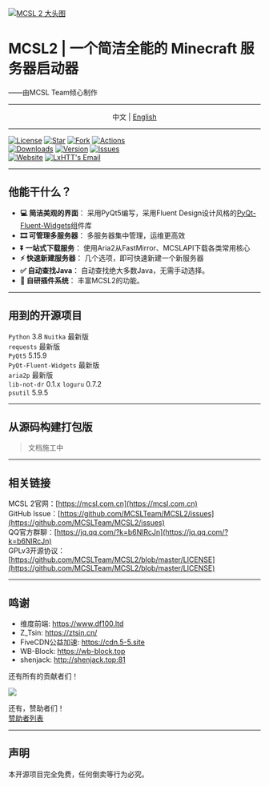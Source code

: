 [![MCSL 2 大头图](https://s3.bmp.ovh/imgs/2023/03/21/5afb21934bd980ab.png)](https://www.mcsl.com.cn)

# MCSL2   |   一个简洁全能的 Minecraft 服务器启动器

<right>
——由MCSL Team倾心制作
</right>

___

<center>
中文  |  <a href="https://github.com/MCSLTeam/MCSL2/blob/master/README_EN.md" target="_blank">English</a>
</center>

___
[![License](https://img.shields.io/github/license/MCSLTeam/MCSL2?style=for-the-badge "License")](https://github.com/MCSLTeam/MCSL2/blob/master/LICENSE)
[![Star](https://img.shields.io/github/stars/MCSLTeam/MCSL2?style=for-the-badge "Star")](https://github.com/MCSLTeam/MCSL2/stargazers)
[![Fork](https://img.shields.io/github/forks/MCSLTeam/MCSL2?style=for-the-badge "Fork")](https://github.com/MCSLTeam/MCSL2/forks)
[![Actions](https://img.shields.io/github/actions/workflow/status/MCSLTeam/MCSL2/build.yml?label=Build&style=for-the-badge "Actions")](https://github.com/MCSLTeam/MCSL2/actions)  
[![Downloads](https://img.shields.io/github/downloads/MCSLTeam/MCSL2/total?style=for-the-badge "Downloads")](https://github.com/MCSLTeam/MCSL2/releases)
[![Version](https://img.shields.io/github/v/tag/MCSLTeam/MCSL2?label=ver&style=for-the-badge "Version")](https://github.com/MCSLTeam/MCSL2/releases/latest)
[![Issues](https://img.shields.io/github/issues/MCSLTeam/MCSL2?style=for-the-badge "Issues")](https://github.com/MCSLTeam/MCSL2/issues)  
[![Website](https://img.shields.io/badge/offical-website-gray.svg?style=for-the-badge "Website")](https://mcsl.com.cn)
[![LxHTT's Email](https://img.shields.io/badge/%20EMAIL-lxhtt%40vip.qq.com-%2357728B?style=for-the-badge)](mailto:lxhtt@vip.qq.com)  
___

## 他能干什么？  

- **💻 简洁美观的界面**： 采用PyQt5编写，采用Fluent Design设计风格的[PyQt-Fluent-Widgets](https://www.github.com/zhiyiYo/PyQt-Fluent-Widgets)组件库  
- **🎞️ 可管理多服务器**： 多服务器集中管理，运维更高效  
- **⏬ 一站式下载服务**： 使用Aria2从FastMirror、MCSLAPI下载各类常用核心  
- **⚡ 快速新建服务器**： 几个选项，即可快速新建一个新服务器  
- **✅ 自动查找Java**： 自动查找绝大多数Java，无需手动选择。  
- **🔧 自研插件系统**： 丰富MCSL2的功能。  

___

## 用到的开源项目

`Python` 3.8
`Nuitka` 最新版  
`requests` 最新版  
`PyQt5` 5.15.9  
`PyQt-Fluent-Widgets` 最新版  
`aria2p` 最新版  
`lib-not-dr` 0.1.x
`loguru` 0.7.2  
`psutil` 5.9.5  
___

## 从源码构建打包版

> 文档施工中

___

## 相关链接

MCSL 2官网：[https://mcsl.com.cn](https://mcsl.com.cn)  
GitHub Issue：[https://github.com/MCSLTeam/MCSL2/issues](https://github.com/MCSLTeam/MCSL2/issues)  
QQ官方群聊：[https://jq.qq.com/?k=b6NlRcJn](https://jq.qq.com/?k=b6NlRcJn)  
GPLv3开源协议：[https://github.com/MCSLTeam/MCSL2/blob/master/LICENSE](https://github.com/MCSLTeam/MCSL2/blob/master/LICENSE)
___

## 鸣谢

- 维度前端: <https://www.df100.ltd>  
- Z_Tsin: <https://ztsin.cn/>  
- FiveCDN公益加速: <https://cdn.5-5.site>  
- WB-Block: <https://wb-block.top>  
- shenjack: <http://shenjack.top:81>

还有所有的贡献者们！  

<a href="https://github.com/MCSLTeam/MCSL2/graphs/contributors"><img src="https://contrib.rocks/image?repo=MCSLTeam/MCSL2&anon=1&max=100000000"></a>

还有，赞助者们！  
[赞助者列表](https://github.com/MCSLTeam/MCSL2/blob/master/Sponsors.md)
___

## 声明

本开源项目完全免费，任何倒卖等行为必究。
